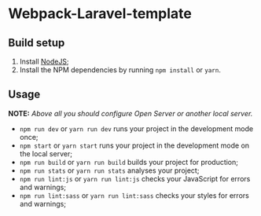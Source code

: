 # **Webpack-Laravel-template**


## Build setup

1. Install [NodeJS](https://nodejs.org/en/);
2. Install the NPM dependencies by running `npm install` or `yarn`.


## Usage

**NOTE:** _Above all you should configure Open Server or another local server._

* `npm run dev` or `yarn run dev` runs your project in the development mode once;
* `npm start` or `yarn start` runs your project in the development mode on the local server;
* `npm run build` or `yarn run build` builds your project for production;
* `npm run stats` or `yarn run stats` analyses your project;
* `npm run lint:js` or `yarn run lint:js` checks your JavaScript for errors and warnings;
* `npm run lint:sass` or `yarn run lint:sass` checks your styles for errors and warnings;
